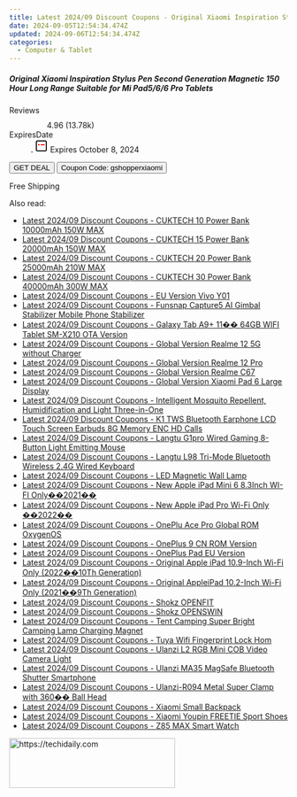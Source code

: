```yaml
---
title: Latest 2024/09 Discount Coupons - Original Xiaomi Inspiration Stylus Pen Second Generation Magnetic 150 Hour Long Range Suitable for Mi Pad5/6/6 Pro Tablets
date: 2024-09-05T12:54:34.474Z
updated: 2024-09-06T12:54:34.474Z
categories:
  - Computer & Tablet
---
```



<div class="max-w-4xl mx-auto grid grid-cols-1 lg:max-w-5xl lg:gap-x-20 lg:grid-cols-2">
  <div class="relative p-3 col-start-1 row-start-1 flex flex-col-reverse rounded-lg bg-gradient-to-t from-black/75 via-black/0 sm:bg-none sm:row-start-2 sm:p-0 lg:row-start-1">
    <h5 class="mt-1 text-lg font-semibold text-white sm:text-slate-900 md:text-2xl dark:sm:text-white">Original Xiaomi Inspiration Stylus Pen Second Generation Magnetic 150 Hour Long Range Suitable for Mi Pad5/6/6 Pro Tablets</h5>
  </div>
  
  <div class="col-start-1 col-end-3 row-start-1 grid gap-4 sm:mb-6 sm:grid-cols-4 lg:col-start-2 lg:row-span-6 lg:row-end-6 lg:mb-0 lg:gap-6">
    
  </div>
  <dl class="row-start-2 mt-4 flex items-center text-xs font-medium sm:row-start-3 sm:mt-1 md:mt-2.5 lg:row-start-2">
    <dt class="sr-only">Reviews</dt>
    <dd class="flex items-center text-indigo-600 dark:text-indigo-400">
      <svg width="24" height="24" fill="none" aria-hidden="true" class="mr-1 stroke-current dark:stroke-indigo-500">
        <path d="m12 5 2 5h5l-4 4 2.103 5L12 16l-5.103 3L9 14l-4-4h5l2-5Z" stroke-width="2" stroke-linecap="round" stroke-linejoin="round" />
      </svg>
      <span>4.96 <span class="font-normal text-slate-400">(13.78k)</span></span>
    </dd>
    <dt class="sr-only">ExpiresDate</dt>
    <dd class="flex items-center">
      <svg width="2" height="2" aria-hidden="true" fill="currentColor" class="mx-3 text-slate-300">
        <circle cx="1" cy="1" r="1" />
      </svg>
      <svg width="24" height="24" viewBox="0 0 24 24" fill="none" stroke="currentColor" stroke-width="2">
        <rect x="3" y="3" width="18" height="18" rx="2" fill="#fff" />
        <path d="M6 10L18 10" stroke="red" stroke-width="2" fill="none" />
        <path d="M10 6L10 18" stroke="#fff" stroke-width="2" fill="none" />
      </svg>
      Expires October 8, 2024    </dd>
  </dl>
  <div class="col-start-1 row-start-3 mt-4 self-center sm:col-start-2 sm:row-span-2 sm:row-start-2 sm:mt-0 lg:col-start-1 lg:row-start-3 lg:row-end-4 lg:mt-6">
    <button type="button" onClick="javascript:window.open(decodeURIComponent('https%3A%2F%2Fwww.shareasale.com%2Fu.cfm%3Fd%3D1118525%26m%3D97331%26u%3D4338022'), '_blank');void(0);" class="rounded-lg bg-red-600 px-3 py-2 text-sm font-medium leading-6 text-white">GET DEAL</button>
    <button type="button" onClick="javascript:window.open(decodeURIComponent('https%3A%2F%2Fwww.shareasale.com%2Fu.cfm%3Fd%3D1118525%26m%3D97331%26u%3D4338022'), '_blank');void(0);" class="border-dashed border-2 border-indigo-600 bg-green-100 text-sm leading-6 font-medium py-2 px-3 rounded-lg">Coupon Code: gshopperxiaomi</button>
  </div>
  <p class="col-start-1 mt-4 text-sm leading-6 sm:col-span-2 lg:col-span-1 lg:row-start-4 lg:mt-6 dark:text-slate-400">
    Free Shipping 
  </p>
</div>
<span class="atpl-alsoreadstyle">Also read:</span>
<div><ul>
<li><a href="https://coupons.techidaily.com/coupon-1118142-share-97331-sale/"><u>Latest 2024/09 Discount Coupons - CUKTECH 10 Power Bank 10000mAh 150W MAX</u></a></li>
<li><a href="https://coupons.techidaily.com/coupon-1118143-share-97331-sale/"><u>Latest 2024/09 Discount Coupons - CUKTECH 15 Power Bank 20000mAh 150W MAX</u></a></li>
<li><a href="https://coupons.techidaily.com/coupon-1118141-share-97331-sale/"><u>Latest 2024/09 Discount Coupons - CUKTECH 20 Power Bank 25000mAh 210W MAX</u></a></li>
<li><a href="https://coupons.techidaily.com/coupon-1118140-share-97331-sale/"><u>Latest 2024/09 Discount Coupons - CUKTECH 30 Power Bank 40000mAh 300W MAX</u></a></li>
<li><a href="https://coupons.techidaily.com/coupon-1118070-share-97331-sale/"><u>Latest 2024/09 Discount Coupons - EU Version Vivo Y01</u></a></li>
<li><a href="https://coupons.techidaily.com/coupon-1118083-share-97331-sale/"><u>Latest 2024/09 Discount Coupons - Funsnap Capture5 AI Gimbal Stabilizer Mobile Phone Stabilizer</u></a></li>
<li><a href="https://coupons.techidaily.com/coupon-1118072-share-97331-sale/"><u>Latest 2024/09 Discount Coupons - Galaxy Tab A9+ 11�� 64GB WIFI Tablet SM-X210 OTA Version</u></a></li>
<li><a href="https://coupons.techidaily.com/coupon-1118066-share-97331-sale/"><u>Latest 2024/09 Discount Coupons - Global Version Realme 12 5G without Charger</u></a></li>
<li><a href="https://coupons.techidaily.com/coupon-1118067-share-97331-sale/"><u>Latest 2024/09 Discount Coupons - Global Version Realme 12 Pro</u></a></li>
<li><a href="https://coupons.techidaily.com/coupon-1118068-share-97331-sale/"><u>Latest 2024/09 Discount Coupons - Global Version Realme C67</u></a></li>
<li><a href="https://coupons.techidaily.com/coupon-1118082-share-97331-sale/"><u>Latest 2024/09 Discount Coupons - Global Version Xiaomi Pad 6 Large Display</u></a></li>
<li><a href="https://coupons.techidaily.com/coupon-1118073-share-97331-sale/"><u>Latest 2024/09 Discount Coupons - Intelligent Mosquito Repellent, Humidification and Light Three-in-One</u></a></li>
<li><a href="https://coupons.techidaily.com/coupon-1118074-share-97331-sale/"><u>Latest 2024/09 Discount Coupons - K1 TWS Bluetooth Earphone LCD Touch Screen Earbuds 8G Memory ENC HD Calls</u></a></li>
<li><a href="https://coupons.techidaily.com/coupon-1118085-share-97331-sale/"><u>Latest 2024/09 Discount Coupons - Langtu G1pro Wired Gaming 8-Button Light Emitting Mouse</u></a></li>
<li><a href="https://coupons.techidaily.com/coupon-1118084-share-97331-sale/"><u>Latest 2024/09 Discount Coupons - Langtu L98 Tri-Mode Bluetooth Wireless 2.4G Wired Keyboard</u></a></li>
<li><a href="https://coupons.techidaily.com/coupon-1118076-share-97331-sale/"><u>Latest 2024/09 Discount Coupons - LED Magnetic Wall Lamp</u></a></li>
<li><a href="https://coupons.techidaily.com/coupon-1118147-share-97331-sale/"><u>Latest 2024/09 Discount Coupons - New Apple iPad Mini 6 8.3Inch WI-FI Only��2021��</u></a></li>
<li><a href="https://coupons.techidaily.com/coupon-1118149-share-97331-sale/"><u>Latest 2024/09 Discount Coupons - New Apple iPad Pro Wi-Fi Only ��2022��</u></a></li>
<li><a href="https://coupons.techidaily.com/coupon-1118145-share-97331-sale/"><u>Latest 2024/09 Discount Coupons - OnePlu Ace Pro Global ROM OxygenOS</u></a></li>
<li><a href="https://coupons.techidaily.com/coupon-1118069-share-97331-sale/"><u>Latest 2024/09 Discount Coupons - OnePlus 9 CN ROM Version</u></a></li>
<li><a href="https://coupons.techidaily.com/coupon-1118071-share-97331-sale/"><u>Latest 2024/09 Discount Coupons - OnePlus Pad EU Version</u></a></li>
<li><a href="https://coupons.techidaily.com/coupon-1118148-share-97331-sale/"><u>Latest 2024/09 Discount Coupons - Original Apple iPad 10.9-Inch Wi-Fi Only (2022��10Th Generation)</u></a></li>
<li><a href="https://coupons.techidaily.com/coupon-1118146-share-97331-sale/"><u>Latest 2024/09 Discount Coupons - Original AppleiPad 10.2-Inch Wi-Fi Only (2021��9Th Generation)</u></a></li>
<li><a href="https://coupons.techidaily.com/coupon-1118150-share-97331-sale/"><u>Latest 2024/09 Discount Coupons - Shokz OPENFIT</u></a></li>
<li><a href="https://coupons.techidaily.com/coupon-1118151-share-97331-sale/"><u>Latest 2024/09 Discount Coupons - Shokz OPENSWIN</u></a></li>
<li><a href="https://coupons.techidaily.com/coupon-1118075-share-97331-sale/"><u>Latest 2024/09 Discount Coupons - Tent Camping Super Bright Camping Lamp Charging Magnet</u></a></li>
<li><a href="https://coupons.techidaily.com/coupon-1118065-share-97331-sale/"><u>Latest 2024/09 Discount Coupons - Tuya Wifi Fingerprint Lock Hom</u></a></li>
<li><a href="https://coupons.techidaily.com/coupon-1118081-share-97331-sale/"><u>Latest 2024/09 Discount Coupons - Ulanzi L2 RGB Mini COB Video Camera Light</u></a></li>
<li><a href="https://coupons.techidaily.com/coupon-1118080-share-97331-sale/"><u>Latest 2024/09 Discount Coupons - Ulanzi MA35 MagSafe Bluetooth Shutter Smartphone</u></a></li>
<li><a href="https://coupons.techidaily.com/coupon-1118079-share-97331-sale/"><u>Latest 2024/09 Discount Coupons - Ulanzi-R094 Metal Super Clamp with 360�� Ball Head</u></a></li>
<li><a href="https://coupons.techidaily.com/coupon-1118144-share-97331-sale/"><u>Latest 2024/09 Discount Coupons - Xiaomi Small Backpack</u></a></li>
<li><a href="https://coupons.techidaily.com/coupon-1118077-share-97331-sale/"><u>Latest 2024/09 Discount Coupons - Xiaomi Youpin FREETIE Sport Shoes</u></a></li>
<li><a href="https://coupons.techidaily.com/coupon-1118078-share-97331-sale/"><u>Latest 2024/09 Discount Coupons - Z85 MAX Smart Watch</u></a></li>
</ul></div>

<ins class="adsbygoogle"
      style="display:block"
      data-ad-client="ca-pub-7571918770474297"
      data-ad-slot="8358498916"
      data-ad-format="auto"
      data-full-width-responsive="true"></ins>
<!-- affiliate ads begin -->
<a href="https://aligracehair.sjv.io/c/5597632/2135413/19272" target="_top" id="2135413">
  <img src="//a.impactradius-go.com/display-ad/19272-2135413" border="0" alt="https://techidaily.com" width="300" height="90"/>
</a>
<img height="0" width="0" src="https://aligracehair.sjv.io/i/5597632/2135413/19272" style="position:absolute;visibility:hidden;" border="0" />
<!-- affiliate ads end -->